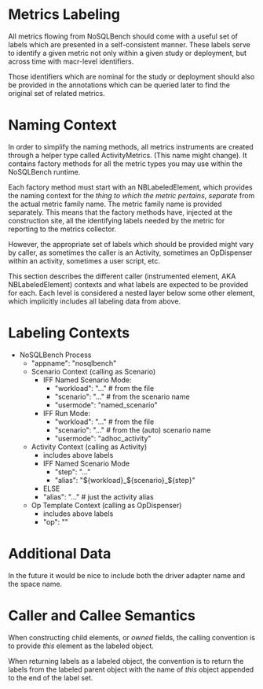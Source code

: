 # Metrics Labeling

All metrics flowing from NoSQLBench should come with a useful set of labels which
are presented in a self-consistent manner. These labels serve to identify a given metric
not only within a given study or deployment, but across time with macr-level identifiers.

Those identifiers which are nominal for the study or deployment should also be provided
in the annotations which can be queried later to find the original set of related metrics.

# Naming Context

In order to simplify the naming methods, all metrics instruments are created through
a helper type called ActivityMetrics. (This name might change).
It contains factory methods for all the metric types you may use within the NoSQLBench runtime.

Each factory method must start with an NBLabeledElement, which provides the naming context
for the _thing to which the metric pertains_, *separate* from the actual metric family name.
The metric family name is provided separately. This means that the factory methods have,
injected at the construction site, all the identifying labels needed by the metric for
reporting to the metrics collector.

However, the appropriate set of labels which should be provided might vary by caller, as sometimes
the caller is an Activity, sometimes an OpDispenser within an activity, sometimes a user script,
etc.

This section describes the different caller (instrumented element, AKA NBLabeledElement)
contexts and what labels are expected to be provided for each. Each level is considered
a nested layer below some other element, which implicitly includes all labeling data from
above.

# Labeling Contexts

- NoSQLBench Process
  - "appname": "nosqlbench"
  - Scenario Context (calling as Scenario)
    - IFF Named Scenario Mode:
      - "workload": "..." # from the file
      - "scenario": "..." # from the scenario name
      - "usermode": "named_scenario"
    - IFF Run Mode:
      - "workload": "..." # from the file
      - "scenario": "..." # from the (auto) scenario name
      - "usermode": "adhoc_activity"
  - Activity Context (calling as Activity)
    - includes above labels
    - IFF Named Scenario Mode
      - "step": "..."
      - "alias": "${workload}_${scenario}_${step}"
    - ELSE
    - "alias": "..." # just the activity alias
  - Op Template Context (calling as OpDispenser)
    - includes above labels
    - "op": "<name of the parsed op>"

# Additional Data
In the future it would be nice to include both the driver adapter name and the space name.

# Caller and Callee Semantics
When constructing child elements, or _owned_ fields, the calling convention is to provide
_this_ element as the labeled object.

When returning labels as a labeled object, the convention is to return the labels from
the labeled parent object with the name of _this_ object appended to the end of the
label set.
